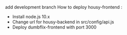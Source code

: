 add development branch
How to deploy housy-frontend :

- Install node.js 10.x
- Change url for housy-backend in src/config/api.js
- Deploy dumbflix-frontend with port 3000
